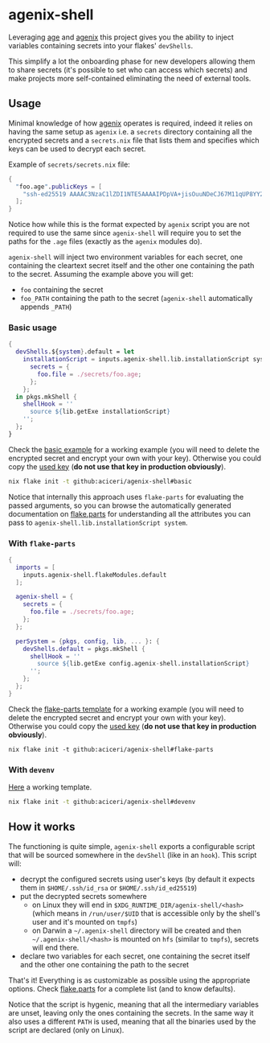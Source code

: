 # agenix-shell

Leveraging [age](https://github.com/FiloSottile/age) and [agenix](https://github.com/ryantm/agenix) this project gives you the ability to inject variables containing secrets into your flakes' `devShells`.

This simplify a lot the onboarding phase for new developers allowing them to share secrets (it's possible to set who can access which secrets) and make projects more self-contained eliminating the need of external tools.


## Usage

Minimal knowledge of how [agenix](https://github.com/ryantm/agenix) operates is required, indeed it relies on having the same setup as `agenix` i.e. a `secrets` directory containing all the encrypted secrets and a `secrets.nix` file that lists them and specifies which keys can be used to decrypt each secret.

Example of `secrets/secrets.nix` file:

```nix
{
  "foo.age".publicKeys = [
    "ssh-ed25519 AAAAC3NzaC1lZDI1NTE5AAAAIPDpVA+jisOuuNDeCJ67M11qUP8YY29cipajWzTFAobi"
  ];
}
```

Notice how while this is the format expected by `agenix` script you are not required to use the same since `agenix-shell` will require you to set the paths for the `.age` files (exactly as the `agenix` modules do).

`agenix-shell` will inject two environment variables for each secret, one containing the cleartext secret itself and the other one containing the path to the secret. Assuming the example above you will get:

- `foo` containing the secret
- `foo_PATH` containing the path to the secret (`agenix-shell` automatically appends `_PATH`)


### Basic usage
```nix
{
  devShells.${system}.default = let
    installationScript = inputs.agenix-shell.lib.installationScript system {
      secrets = {
        foo.file = ./secrets/foo.age;
      };
    };
  in pkgs.mkShell {
    shellHook = ''
      source ${lib.getExe installationScript}
    '';
  };
}
```
Check the [basic example](./templates/basic/) for a working example (you will need to delete the encrypted secret and encrypt your own with your key). Otherwise you could copy the [used key](./checks/id_rsa) (**do not use that key in production obviously**).

```bash
nix flake init -t github:aciceri/agenix-shell#basic
```

Notice that internally this approach uses `flake-parts` for evaluating the passed arguments, so you can browse the automatically generated documentation on [flake.parts](https://flake.parts/options/agenix-shell) for understanding all the attributes you can pass to `agenix-shell.lib.installationScript system`.


### With `flake-parts`
```nix
{
  imports = [
    inputs.agenix-shell.flakeModules.default
  ];

  agenix-shell = {
    secrets = {
      foo.file = ./secrets/foo.age;
    };
  };

  perSystem = {pkgs, config, lib, ... }: {
    devShells.default = pkgs.mkShell {
      shellHook = ''
        source ${lib.getExe config.agenix-shell.installationScript}
      '';
    };
  };
}
```

Check the [flake-parts template](./templates/flake-parts) for a working example (you will need to delete the encrypted secret and encrypt your own with your key). Otherwise you could copy the [used key](./checks/id_rsa) (**do not use that key in production obviously**).

```
nix flake init -t github:aciceri/agenix-shell#flake-parts 
```

### With `devenv`

[Here](./templates/devenv/) a working template.

```bash
nix flake init -t github:aciceri/agenix-shell#devenv
```

## How it works

The functioning is quite simple, `agenix-shell` exports a configurable script that will be sourced somewhere in the `devShell` (like in an `hook`). This script will:

- decrypt the configured secrets using user's keys (by default it expects them in `$HOME/.ssh/id_rsa` or `$HOME/.ssh/id_ed25519`)
- put the decrypted secrets somewhere
  - on Linux they will end in `$XDG_RUNTIME_DIR/agenix-shell/<hash>` (which means in `/run/user/$UID` that is accessible only by the shell's user and it's mounted on `tmpfs`)
  - on Darwin a `~/.agenix-shell` directory will be created and then `~/.agenix-shell/<hash>` is mounted on `hfs` (similar to `tmpfs`), secrets will end there.
- declare two variables for each secret, one containing the secret itself and the other one containing the path to the secret

That's it! Everything is as customizable as possible using the appropriate options. Check [flake.parts](https://flake.parts/options/agenix-shell) for a complete list (and to know defaults).

Notice that the script is hygenic, meaning that all the intermediary variables are unset, leaving only the ones containing the secrets. In the same way it also uses a different `PATH` is used, meaning that all the binaries used by the script are declared (only on Linux).
